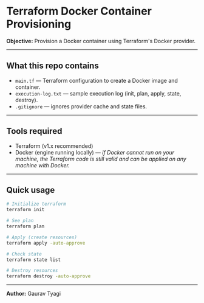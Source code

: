 # Terraform Docker Container Provisioning

**Objective:** Provision a Docker container using Terraform's Docker provider.

---

## What this repo contains
- `main.tf` — Terraform configuration to create a Docker image and container.
- `execution-log.txt` — sample execution log (init, plan, apply, state, destroy).
- `.gitignore` — ignores provider cache and state files.

---

## Tools required
- Terraform (v1.x recommended)
- Docker (engine running locally) — *if Docker cannot run on your machine, the Terraform code is still valid and can be applied on any machine with Docker.*

---

## Quick usage

```bash
# Initialize terraform
terraform init

# See plan
terraform plan

# Apply (create resources)
terraform apply -auto-approve

# Check state
terraform state list

# Destroy resources
terraform destroy -auto-approve
```
---

**Author:** Gaurav Tyagi
